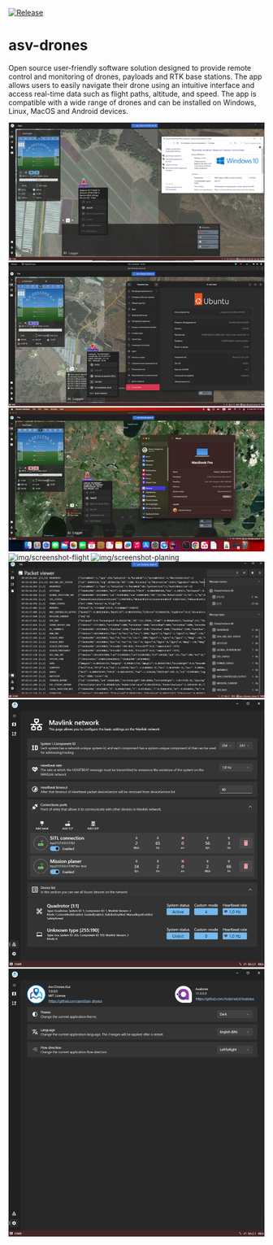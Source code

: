 [![Release](https://github.com/asv-soft/asv-drones/actions/workflows/ReleaseDeployAction.yml/badge.svg)](https://github.com/asv-soft/asv-drones/actions/workflows/ReleaseDeployAction.yml)
# asv-drones
Open source user-friendly software solution designed to provide remote control and monitoring of drones, payloads and RTK base stations. The app allows users to easily navigate their drone using an intuitive interface and access real-time data such as flight paths, altitude, and speed. The app is compatible with a wide range of drones and can be installed on Windows, Linux, MacOS and Android devices.

![img/screenshot-flight-windows](img/screenshot-windows-flights.png)
![img/screenshot-flight-ubuntu](img/screenshot-ubuntu-flights.png)
![img/screenshot-flight](img/screenshot-mac-os-flights.png)
![img/screenshot-flight](img/screenshot-android-flights.png)
![img/screenshot-planing](img/screenshot-planing.png)
![img/screenshot-packet-viewer](img/screenshot-packet-viewer.png)
![img/screenshot-connections](img/screenshot-connections.png)
![img/screenshot-settings](img/screenshot-settings.png)
